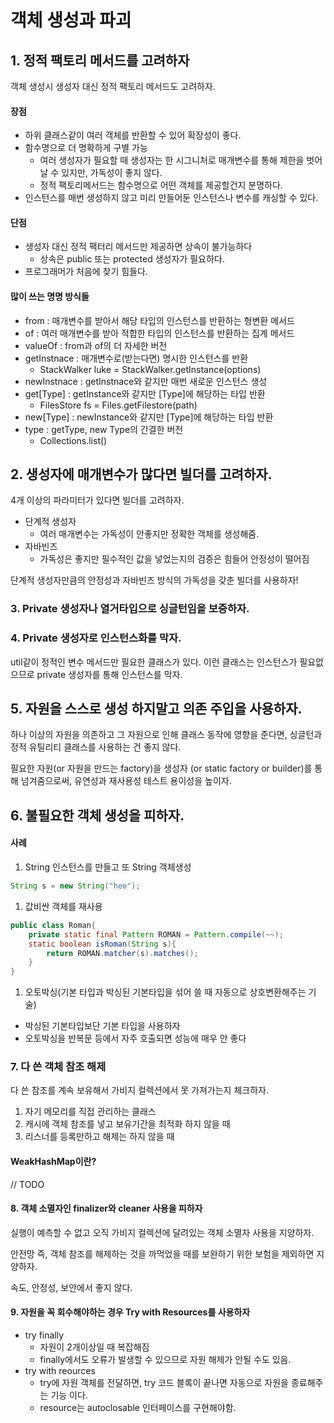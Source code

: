 # 객체 생성과 파괴

## 1. 정적 팩토리 메서드를 고려하자

객체 생성시 생성자 대신 정적 팩토리 메서드도 고려하자.

#### 장점

* 하위 클래스같이 여러 객체를 반환할 수 있어 확장성이 좋다.
* 함수명으로 더 명확하게 구별 가능
  * 여러 생성자가 필요할 때 생성자는 한 시그니처로 매개변수를 통해 제한을 벗어날 수 있지만, 가독성이 좋지 않다.
  * 정적 팩토리메서드는 함수명으로 어떤 객체를 제공할건지 분명하다.
* 인스턴스를 매번 생성하지 않고 미리 만들어둔 인스턴스나 변수를 캐싱할 수 있다.

#### 단점

* 생성자 대신 정적 팩터리 메서드만 제공하면 상속이 불가능하다
  * 상속은 public 또는 protected 생성자가 필요하다.
* 프로그래머가 처음에 찾기 힘들다.

#### 많이 쓰는 명명 방식들

* from : 매개변수를 받아서 해당 타입의 인스턴스를 반환하는 형변환 메서드
* of : 여러 매개변수를 받아 적합한 타입의 인스턴스를 반환하는 집계 메서드
* valueOf : from과 of의 더 자세한 버전
* getInstnace : 매개변수로(받는다면) 명시한 인스턴스를 반환
  * StackWalker luke = StackWalker.getInstance(options)
* newInstnace : getInstnace와 같지만 매번 새로운 인스턴스 생성
* get\[Type] : getInstance와 같지만 \[Type]에 해당하는 타입 반환
  * FilesStore fs = Files.getFilestore(path)
* new\[Type] : newInstance와 같지만 \[Type]에 해당하는 타입 반환
* type : getType, new Type의 간결한 버전
  * Collections.list()

## 2. 생성자에 매개변수가 많다면 빌더를 고려하자.

4개 이상의 파라미터가 있다면 빌더를 고려하자.

* 단계적 생성자
  * 여러 매개변수는 가독성이 안좋지만 정확한 객체를 생성해줌.
* 자바빈즈
  * 가독성은 좋지만 필수적인 값을 넣었는지의 검증은 힘들어 안정성이 떨어짐

단계적 생성자만큼의 안정성과 자바빈즈 방식의 가독성을 갖춘 빌더를 사용하자!

### 3. Private 생성자나 열거타입으로 싱글턴임을 보증하자.

### 4. Private 생성자로 인스턴스화를 막자.

util같이 정적인 변수 메서드만 필요한 클래스가 있다. 이런 클래스는 인스턴스가 필요없으므로 private 생성자를 통해 인스턴스를 막자.

## 5. 자원을 스스로 생성 하지말고 의존 주입을 사용하자.

하나 이상의 자원을 의존하고 그 자원으로 인해 클래스 동작에 영향을 준다면, 싱글턴과 정적 유틸리티 클래스를 사용하는 건 좋지 않다.

필요한 자원(or 자원을 만드는 factory)을 생성자 (or static factory or builder)를 통해 넘겨줌으로써, 유연성과 재사용성 테스트 용이성을 높이자.

## 6. 불필요한 객체 생성을 피하자.

#### 사례

1. String 인스턴스를 만들고 또 String 객체생성

```java
String s = new String("heo");
```

1. 값비싼 객체를 재사용

```java
public class Roman{
	private static final Pattern ROMAN = Pattern.compile(~~);
	static boolean isRoman(String s){
		return ROMAN.matcher(s).matches();
	}
}
```

1. 오토박싱(기본 타입과 박싱된 기본타입을 섞어 쓸 때 자동으로 상호변환해주는 기술)

* 박싱된 기본타입보단 기본 타입을 사용하자
* 오토박싱을 반복문 등에서 자주 호출되면 성능에 매우 안 좋다

### 7. 다 쓴 객체 참조 해제

다 쓴 참조를 계속 보유해서 가비지 컬렉션에서 못 가져가는지 체크하자.

1. 자기 메모리를 직접 관리하는 클래스
2. 캐시에 객체 참조를 넣고 보유기간을 최적화 하지 않을 때
3. 리스너를 등록만하고 해제는 하지 않을 때

#### WeakHashMap이란?

// TODO





#### 8. 객체 소멸자인 finalizer와 cleaner 사용을 피하자

실행이 예측할 수 없고 오직 가비지 컬렉션에 달려있는 객체 소멸자 사용을 지양하자.

안전망 즉, 객체 참조를 해제하는 것을 까먹었을 때를 보완하기 위한 보험을 제외하면 지양하자.

속도, 안정성, 보안에서 좋지 않다.

#### 9. 자원을 꼭 회수해야하는 경우 Try with Resources를 사용하자

* try finally
  * 자원이 2개이상일 때 복잡해짐
  * finally에서도 오류가 발생할 수 있으므로 자원 해제가 안될 수도 있음.
* try with reources
  * try에 자원 객체를 전달하면, try 코드 블록이 끝나면 자동으로 자원을 종료해주는 기능 이다.
  * resource는 autoclosable 인터페이스를 구현해야함.
